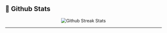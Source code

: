 
## 🤖 Github Stats
<div align="center">
  <!-- Github Streak Stats Card -->
  <img src="https://github-readme-streak-stats.herokuapp.com/?user=Me106y" alt="Github Streak Stats" />
</div>

---


